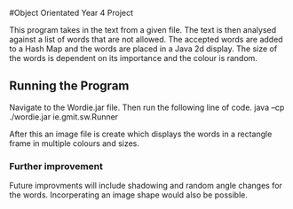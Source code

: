 #Object Orientated Year 4 Project 
 
 This program takes in the text from a given file. The text is then 
 analysed against a list of words that are not allowed. The accepted
 words are added to a Hash Map and the words are placed in a Java 2d display.
 The size of the words is dependent on its importance and the colour is random.
 
 
 ## Running the Program
 Navigate to the Wordie.jar file. Then run the following line of code.
	java –cp ./wordie.jar ie.gmit.sw.Runner
	
After this an image file is create which displays the words in a rectangle frame
in multiple colours and sizes. 

### Further improvement
Future improvments will include shadowing and random angle changes for the words. 
Incorperating an image shape would also be possible.
